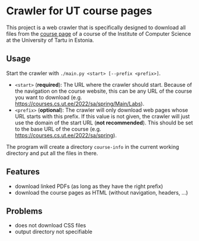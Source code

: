 # Crawler for UT course pages

This project is a web crawler that is specifically designed to download all files from the [course page](https://courses.cs.ut.ee) of a course of the Institute of Computer Science at the University of Tartu in Estonia.

## Usage

Start the crawler with `./main.py <start> [--prefix <prefix>]`.

- `<start>` (**required**): The URL where the crawler should start. Because of the navigation on the course website, this can be any URL of the course you want to download (e.g. <https://courses.cs.ut.ee/2022/sa/spring/Main/Labs>).
- `<prefix>` (**optional**): The crawler will only download web pages whose URL starts with this prefix. If this value is not given, the crawler will just use the domain of the start URL (**not recommended**). This should be set to the base URL of the course (e.g. <https://courses.cs.ut.ee/2022/sa/spring>).

The program will create a directory `course-info` in the current working directory and put all the files in there.

## Features

- download linked PDFs (as long as they have the right prefix)
- download the course pages as HTML (without navigation, headers, ...)

## Problems

- does not download CSS files
- output directory not specifiable

